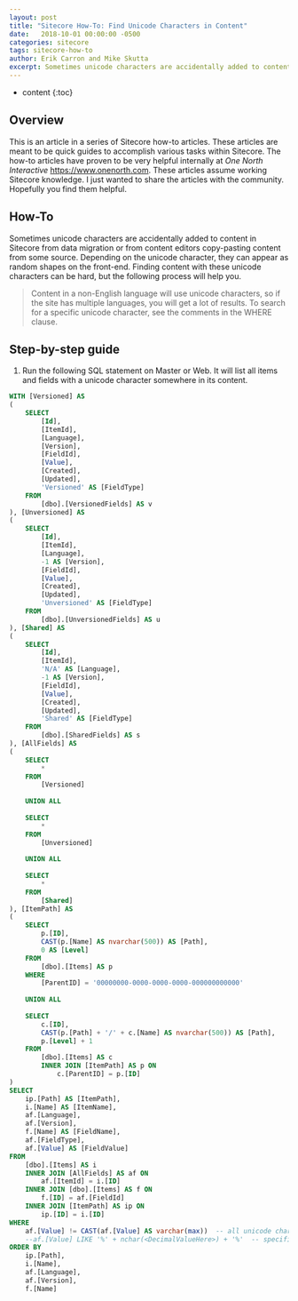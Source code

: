 ```yaml
---
layout: post
title: "Sitecore How-To: Find Unicode Characters in Content"
date:   2018-10-01 00:00:00 -0500
categories: sitecore
tags: sitecore-how-to
author: Erik Carron and Mike Skutta
excerpt: Sometimes unicode characters are accidentally added to content in Sitecore from data migration or from content editors copy-pasting content from some source. Depending on the unicode character, they can appear as random shapes on the front-end. Finding content with these unicode characters can be hard, but the following process will help you.
---
```


* content
{:toc}

## Overview

This is an article in a series of Sitecore how-to articles. These articles are meant to be quick guides to accomplish various tasks within Sitecore. The how-to articles have proven to be very helpful internally at *One North Interactive* https://www.onenorth.com.  These articles assume working Sitecore knowledge. I just wanted to share the articles with the community. Hopefully you find them helpful.

## How-To

Sometimes unicode characters are accidentally added to content in Sitecore from data migration or from content editors copy-pasting content from some source. Depending on the unicode character, they can appear as random shapes on the front-end. Finding content with these unicode characters can be hard, but the following process will help you.

> Content in a non-English language will use unicode characters, so if the site has multiple languages, you will get a lot of results. To search for a specific unicode character, see the comments in the WHERE clause.

## Step-by-step guide

1. Run the following SQL statement on Master or Web. It will list all items and fields with a unicode character somewhere in its content. 

```sql
WITH [Versioned] AS
(
    SELECT
        [Id],
        [ItemId],
        [Language],
        [Version],
        [FieldId],
        [Value],
        [Created],
        [Updated],
        'Versioned' AS [FieldType]
    FROM
        [dbo].[VersionedFields] AS v
), [Unversioned] AS
(
    SELECT
        [Id],
        [ItemId],
        [Language],
        -1 AS [Version],
        [FieldId],
        [Value],
        [Created],
        [Updated],
        'Unversioned' AS [FieldType]
    FROM
        [dbo].[UnversionedFields] AS u
), [Shared] AS
(
    SELECT
        [Id],
        [ItemId],
        'N/A' AS [Language],
        -1 AS [Version],
        [FieldId],
        [Value],
        [Created],
        [Updated],
        'Shared' AS [FieldType]
    FROM
        [dbo].[SharedFields] AS s
), [AllFields] AS
(
    SELECT
        *
    FROM
        [Versioned]
         
    UNION ALL
 
    SELECT
        *
    FROM
        [Unversioned]
 
    UNION ALL
 
    SELECT
        *
    FROM
        [Shared]
), [ItemPath] AS
(
    SELECT
        p.[ID],
        CAST(p.[Name] AS nvarchar(500)) AS [Path],
        0 AS [Level]
    FROM
        [dbo].[Items] AS p
    WHERE
        [ParentID] = '00000000-0000-0000-0000-000000000000'
 
    UNION ALL
 
    SELECT
        c.[ID],
        CAST(p.[Path] + '/' + c.[Name] AS nvarchar(500)) AS [Path],
        p.[Level] + 1
    FROM
        [dbo].[Items] AS c
        INNER JOIN [ItemPath] AS p ON
            c.[ParentID] = p.[ID]
)
SELECT
    ip.[Path] AS [ItemPath],
    i.[Name] AS [ItemName],
    af.[Language],
    af.[Version],
    f.[Name] AS [FieldName],
    af.[FieldType],
    af.[Value] AS [FieldValue]
FROM
    [dbo].[Items] AS i
    INNER JOIN [AllFields] AS af ON
        af.[ItemId] = i.[ID]
    INNER JOIN [dbo].[Items] AS f ON
        f.[ID] = af.[FieldId]
    INNER JOIN [ItemPath] AS ip ON
        ip.[ID] = i.[ID]
WHERE
    af.[Value] != CAST(af.[Value] AS varchar(max))  -- all unicode characters
    --af.[Value] LIKE '%' + nchar(<DecimalValueHere>) + '%'  -- specific unicode character
ORDER BY
    ip.[Path],
    i.[Name],
    af.[Language],
    af.[Version],
    f.[Name]
```